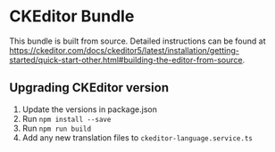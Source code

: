 # CKEditor Bundle

This bundle is built from source. Detailed instructions can be found at https://ckeditor.com/docs/ckeditor5/latest/installation/getting-started/quick-start-other.html#building-the-editor-from-source.

## Upgrading CKEditor version

1. Update the versions in package.json
2. Run `npm install --save`
3. Run `npm run build`
4. Add any new translation files to `ckeditor-language.service.ts`
